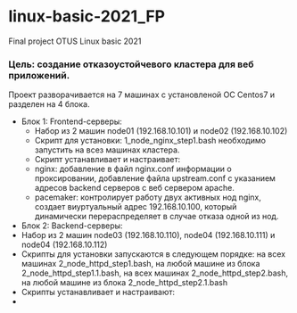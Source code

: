 # linux-basic-2021_FP
Final project OTUS Linux basic 2021

### Цель: создание отказоустойчевого кластера для веб приложений.

Проект разворачивается на 7 машинах с установленой ОС Centos7 и разделен на 4 блока.

* Блок 1: Frontend-серверы:
  * Набор из 2 машин node01 (192.168.10.101) и node02 (192.168.10.102)
  * Скрипт для установки: 1_node_nginx_step1.bash необходимо запустить на всез машинах кластера.
  * Скрипт устанавливает и настраивает:
  * nginx: добавление в файл nginx.conf информации о проксировании, добавление файла upstream.conf с указанием адресов backend серверов с веб сервером apache.
  * pacemaker: контролирует работу двух активных нод nginx, создает виуртуальный адрес 192.168.10.100, который динамически перераспределяет в случае отказа одной из нод.
*  Блок 2: Backend-серверы:
  *  Набор из 2 машин node03 (192.168.10.110), node04 (192.168.10.111) и node04 (192.168.10.112)
  *  Скрипты для установки запускаются в следующем порядке: на всех машинах 2_node_httpd_step1.bash, на любой машине из блока 2_node_httpd_step1.1.bash, на всех машинах 2_node_httpd_step2.bash, на любой машине из блока 2_node_httpd_step2.1.bash
  *  Скрипты устанавливает и настраивают:
  *  
